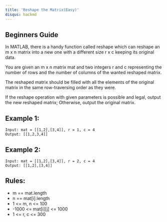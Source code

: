 ```yaml
---
title: 'Reshape the Matrix(Easy)'
disqus: hackmd
---
```


## Beginners Guide

In MATLAB, there is a handy function called reshape which can reshape an m x n matrix into a new one with a different size r x c keeping its original data.

You are given an m x n matrix mat and two integers r and c representing the number of rows and the number of columns of the wanted reshaped matrix.

The reshaped matrix should be filled with all the elements of the original matrix in the same row-traversing order as they were.

If the reshape operation with given parameters is possible and legal, output the new reshaped matrix; Otherwise, output the original matrix.

Example 1:
---
```go=
Input: mat = [[1,2],[3,4]], r = 1, c = 4
Output: [[1,2,3,4]]
```

Example 2:
---
```go=
Input: mat = [[1,2],[3,4]], r = 2, c = 4
Output: [[1,2],[3,4]]
```

Rules:
---
* m == mat.length
* n == mat[i].length
* 1 <= m, n <= 100
* -1000 <= mat[i][j] <= 1000
* 1 <= r, c <= 300